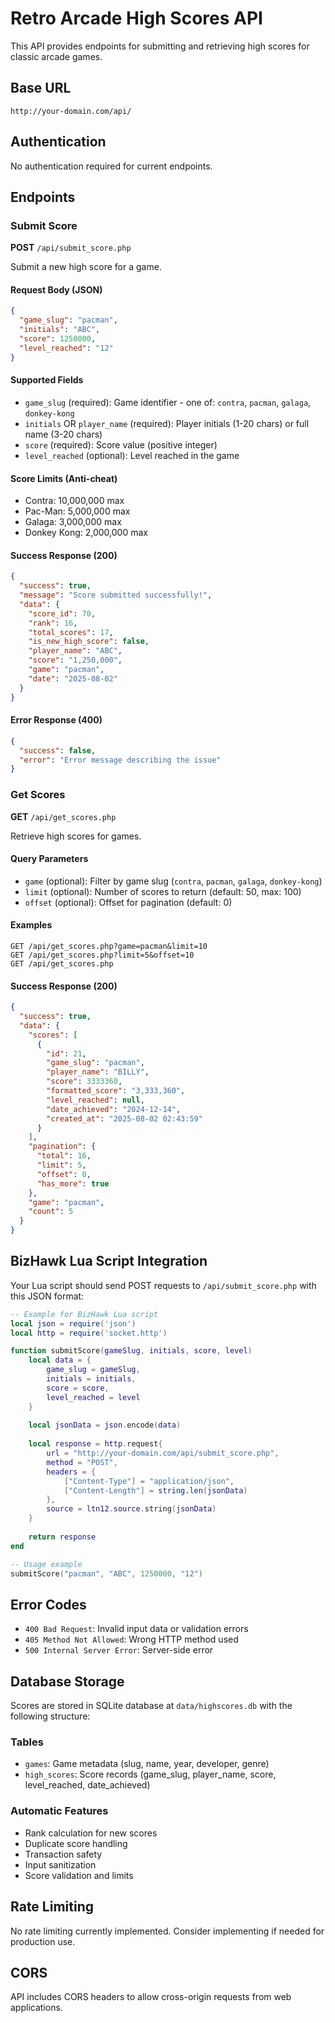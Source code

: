 # Retro Arcade High Scores API

This API provides endpoints for submitting and retrieving high scores for classic arcade games.

## Base URL
```
http://your-domain.com/api/
```

## Authentication
No authentication required for current endpoints.

## Endpoints

### Submit Score
**POST** `/api/submit_score.php`

Submit a new high score for a game.

#### Request Body (JSON)
```json
{
  "game_slug": "pacman",
  "initials": "ABC",
  "score": 1250000,
  "level_reached": "12"
}
```

#### Supported Fields
- `game_slug` (required): Game identifier - one of: `contra`, `pacman`, `galaga`, `donkey-kong`
- `initials` OR `player_name` (required): Player initials (1-20 chars) or full name (3-20 chars)
- `score` (required): Score value (positive integer)
- `level_reached` (optional): Level reached in the game

#### Score Limits (Anti-cheat)
- Contra: 10,000,000 max
- Pac-Man: 5,000,000 max  
- Galaga: 3,000,000 max
- Donkey Kong: 2,000,000 max

#### Success Response (200)
```json
{
  "success": true,
  "message": "Score submitted successfully!",
  "data": {
    "score_id": 70,
    "rank": 16,
    "total_scores": 17,
    "is_new_high_score": false,
    "player_name": "ABC",
    "score": "1,250,000",
    "game": "pacman",
    "date": "2025-08-02"
  }
}
```

#### Error Response (400)
```json
{
  "success": false,
  "error": "Error message describing the issue"
}
```

### Get Scores
**GET** `/api/get_scores.php`

Retrieve high scores for games.

#### Query Parameters
- `game` (optional): Filter by game slug (`contra`, `pacman`, `galaga`, `donkey-kong`)
- `limit` (optional): Number of scores to return (default: 50, max: 100)
- `offset` (optional): Offset for pagination (default: 0)

#### Examples
```
GET /api/get_scores.php?game=pacman&limit=10
GET /api/get_scores.php?limit=5&offset=10
GET /api/get_scores.php
```

#### Success Response (200)
```json
{
  "success": true,
  "data": {
    "scores": [
      {
        "id": 21,
        "game_slug": "pacman",
        "player_name": "BILLY",
        "score": 3333360,
        "formatted_score": "3,333,360",
        "level_reached": null,
        "date_achieved": "2024-12-14",
        "created_at": "2025-08-02 02:43:59"
      }
    ],
    "pagination": {
      "total": 16,
      "limit": 5,
      "offset": 0,
      "has_more": true
    },
    "game": "pacman",
    "count": 5
  }
}
```

## BizHawk Lua Script Integration

Your Lua script should send POST requests to `/api/submit_score.php` with this JSON format:

```lua
-- Example for BizHawk Lua script
local json = require('json')
local http = require('socket.http')

function submitScore(gameSlug, initials, score, level)
    local data = {
        game_slug = gameSlug,
        initials = initials,
        score = score,
        level_reached = level
    }
    
    local jsonData = json.encode(data)
    
    local response = http.request{
        url = "http://your-domain.com/api/submit_score.php",
        method = "POST",
        headers = {
            ["Content-Type"] = "application/json",
            ["Content-Length"] = string.len(jsonData)
        },
        source = ltn12.source.string(jsonData)
    }
    
    return response
end

-- Usage example
submitScore("pacman", "ABC", 1250000, "12")
```

## Error Codes

- `400 Bad Request`: Invalid input data or validation errors
- `405 Method Not Allowed`: Wrong HTTP method used
- `500 Internal Server Error`: Server-side error

## Database Storage

Scores are stored in SQLite database at `data/highscores.db` with the following structure:

### Tables
- `games`: Game metadata (slug, name, year, developer, genre)
- `high_scores`: Score records (game_slug, player_name, score, level_reached, date_achieved)

### Automatic Features
- Rank calculation for new scores
- Duplicate score handling
- Transaction safety
- Input sanitization
- Score validation and limits

## Rate Limiting

No rate limiting currently implemented. Consider implementing if needed for production use.

## CORS

API includes CORS headers to allow cross-origin requests from web applications.